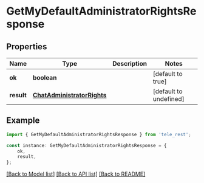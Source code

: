 # GetMyDefaultAdministratorRightsResponse


## Properties

Name | Type | Description | Notes
------------ | ------------- | ------------- | -------------
**ok** | **boolean** |  | [default to true]
**result** | [**ChatAdministratorRights**](ChatAdministratorRights.md) |  | [default to undefined]

## Example

```typescript
import { GetMyDefaultAdministratorRightsResponse } from 'tele_rest';

const instance: GetMyDefaultAdministratorRightsResponse = {
    ok,
    result,
};
```

[[Back to Model list]](../README.md#documentation-for-models) [[Back to API list]](../README.md#documentation-for-api-endpoints) [[Back to README]](../README.md)

